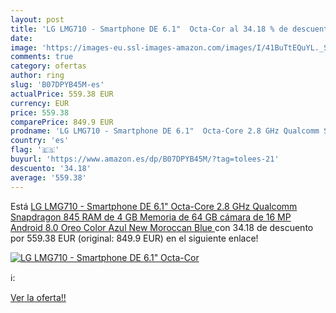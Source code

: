 ```yaml
---
layout: post
title: 'LG LMG710 - Smartphone DE 6.1"  Octa-Cor al 34.18 % de descuento'
date: 
image: 'https://images-eu.ssl-images-amazon.com/images/I/41BuTtEQuYL._SL200_.jpg'
comments: true
category: ofertas
author: ring
slug: 'B07DPYB45M-es'
actualPrice: 559.38 EUR
currency: EUR
price: 559.38
comparePrice: 849.9 EUR
prodname: 'LG LMG710 - Smartphone DE 6.1"  Octa-Core 2.8 GHz Qualcomm Snapdragon 845  RAM de 4 GB  Memoria de 64 GB  cámara de 16 MP  Android 8.0 Oreo  Color Azul  New Moroccan Blue '
country: 'es'
flag: '🇪🇸'
buyurl: 'https://www.amazon.es/dp/B07DPYB45M/?tag=tolees-21'
descuento: '34.18'
average: '559.38'
---
```


Está [LG LMG710 - Smartphone DE 6.1"  Octa-Core 2.8 GHz Qualcomm Snapdragon 845  RAM de 4 GB  Memoria de 64 GB  cámara de 16 MP  Android 8.0 Oreo  Color Azul  New Moroccan Blue ](https://www.amazon.es/dp/B07DPYB45M/?tag=tolees-21) con 34.18 de descuento por 559.38 EUR (original: 849.9 EUR) en el siguiente enlace!

[![LG LMG710 - Smartphone DE 6.1"  Octa-Cor](https://images-eu.ssl-images-amazon.com/images/I/41BuTtEQuYL._SL200_.jpg)](https://www.amazon.es/dp/B07DPYB45M/?tag=tolees-21)

ℹ️:


[Ver la oferta!!](https://www.amazon.es/dp/B07DPYB45M/?tag=tolees-21)
